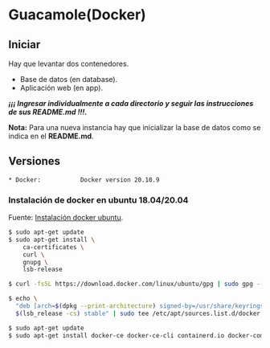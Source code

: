 # Guacamole(Docker)

## Iniciar

Hay que levantar dos contenedores.
- Base de datos (en database).
- Aplicación web (en app).

___¡¡¡ Ingresar individualmente a cada directorio y seguir las instrucciones de sus README.md !!!.___

__Nota:__ Para una nueva instancia hay que inicializar la base de datos como se indica en el __README.md__.

## Versiones

    * Docker:           Docker version 20.10.9

### Instalación de docker en ubuntu 18.04/20.04

Fuente: [Instalación docker ubuntu](https://docs.docker.com/engine/install/ubuntu).

```bash
$ sudo apt-get update
$ sudo apt-get install \
    ca-certificates \
    curl \
    gnupg \
    lsb-release

$ curl -fsSL https://download.docker.com/linux/ubuntu/gpg | sudo gpg --dearmor -o /usr/share/keyrings/docker-archive-keyring.gpg

$ echo \
  "deb [arch=$(dpkg --print-architecture) signed-by=/usr/share/keyrings/docker-archive-keyring.gpg] https://download.docker.com/linux/ubuntu \
  $(lsb_release -cs) stable" | sudo tee /etc/apt/sources.list.d/docker.list > /dev/null

$ sudo apt-get update
$ sudo apt-get install docker-ce docker-ce-cli containerd.io docker-compose-plugin
```
